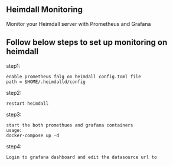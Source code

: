 ## Heimdall Monitoring

Monitor your Heimdall server with Prometheus and Grafana

## Follow below steps to set up monitoring on heimdall

step1:
```
enable prometheus falg on heimdall config.toml file
path = $HOME/.heimdalld/config
```
step2:
```
restart heimdall
```
step3:
```
start the both promethues and grafana containers
usage:
docker-compose up -d
```
step4:
```
Login to grafana dashboard and edit the datasource url to 
```
